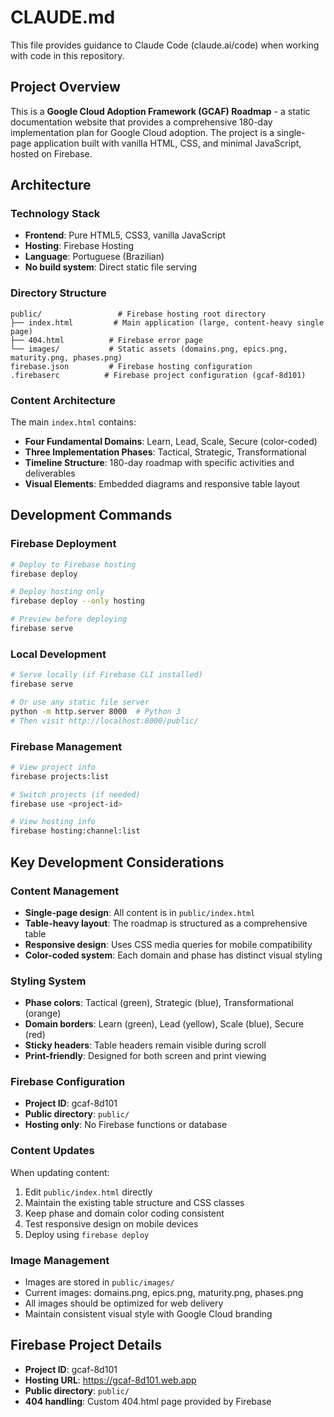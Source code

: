 # CLAUDE.md

This file provides guidance to Claude Code (claude.ai/code) when working with code in this repository.

## Project Overview

This is a **Google Cloud Adoption Framework (GCAF) Roadmap** - a static documentation website that provides a comprehensive 180-day implementation plan for Google Cloud adoption. The project is a single-page application built with vanilla HTML, CSS, and minimal JavaScript, hosted on Firebase.

## Architecture

### Technology Stack
- **Frontend**: Pure HTML5, CSS3, vanilla JavaScript
- **Hosting**: Firebase Hosting
- **Language**: Portuguese (Brazilian)
- **No build system**: Direct static file serving

### Directory Structure
```
public/                 # Firebase hosting root directory
├── index.html         # Main application (large, content-heavy single page)
├── 404.html          # Firebase error page
└── images/           # Static assets (domains.png, epics.png, maturity.png, phases.png)
firebase.json         # Firebase hosting configuration
.firebaserc          # Firebase project configuration (gcaf-8d101)
```

### Content Architecture
The main `index.html` contains:
- **Four Fundamental Domains**: Learn, Lead, Scale, Secure (color-coded)
- **Three Implementation Phases**: Tactical, Strategic, Transformational
- **Timeline Structure**: 180-day roadmap with specific activities and deliverables
- **Visual Elements**: Embedded diagrams and responsive table layout

## Development Commands

### Firebase Deployment
```bash
# Deploy to Firebase hosting
firebase deploy

# Deploy hosting only
firebase deploy --only hosting

# Preview before deploying
firebase serve
```

### Local Development
```bash
# Serve locally (if Firebase CLI installed)
firebase serve

# Or use any static file server
python -m http.server 8000  # Python 3
# Then visit http://localhost:8000/public/
```

### Firebase Management
```bash
# View project info
firebase projects:list

# Switch projects (if needed)
firebase use <project-id>

# View hosting info
firebase hosting:channel:list
```

## Key Development Considerations

### Content Management
- **Single-page design**: All content is in `public/index.html`
- **Table-heavy layout**: The roadmap is structured as a comprehensive table
- **Responsive design**: Uses CSS media queries for mobile compatibility
- **Color-coded system**: Each domain and phase has distinct visual styling

### Styling System
- **Phase colors**: Tactical (green), Strategic (blue), Transformational (orange)
- **Domain borders**: Learn (green), Lead (yellow), Scale (blue), Secure (red)
- **Sticky headers**: Table headers remain visible during scroll
- **Print-friendly**: Designed for both screen and print viewing

### Firebase Configuration
- **Project ID**: gcaf-8d101
- **Public directory**: `public/`
- **Hosting only**: No Firebase functions or database

### Content Updates
When updating content:
1. Edit `public/index.html` directly
2. Maintain the existing table structure and CSS classes
3. Keep phase and domain color coding consistent
4. Test responsive design on mobile devices
5. Deploy using `firebase deploy`

### Image Management
- Images are stored in `public/images/`
- Current images: domains.png, epics.png, maturity.png, phases.png
- All images should be optimized for web delivery
- Maintain consistent visual style with Google Cloud branding

## Firebase Project Details
- **Project ID**: gcaf-8d101
- **Hosting URL**: https://gcaf-8d101.web.app
- **Public directory**: `public/`
- **404 handling**: Custom 404.html page provided by Firebase